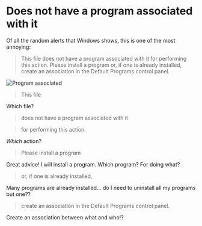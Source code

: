 ﻿# Does not have a program associated with it

Of all the random alerts that Windows shows, this is one of the most annoying:

> This file does not have a program associated with it for performing this action. Please install a program or, if one is already installed, create an association in the Default Programs control panel.

![Program associated](program_associated.png)

> This file

Which file?

> does not have a program associated with it

> for performing this action.

*Which* action?

> Please install a program

Great advice! I will install a program. Which program? For doing what?

> or, if one is already installed,

Many programs are already installed... do I need to uninstall all my programs but one??

> create an association in the Default Programs control panel.

Create an association between what and who!?